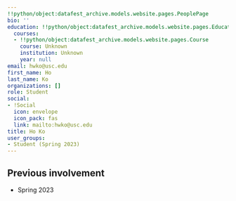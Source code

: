 ```yaml
---
!!python/object:datafest_archive.models.website.pages.PeoplePage
bio: ''
education: !!python/object:datafest_archive.models.website.pages.Education
  courses:
  - !!python/object:datafest_archive.models.website.pages.Course
    course: Unknown
    institution: Unknown
    year: null
email: hwko@usc.edu
first_name: Ho
last_name: Ko
organizations: []
role: Student
social:
- !Social
  icon: envelope
  icon_pack: fas
  link: mailto:hwko@usc.edu
title: Ho Ko
user_groups:
- Student (Spring 2023)
---
```



## Previous involvement

* Spring 2023


